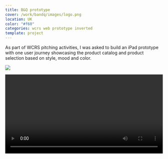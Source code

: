 ```yaml
---
title: B&Q prototype
cover: /work/bandq/images/logo.png
location: UK
color: "#f60"
categories: wcrs web prototype inverted
template: project
---
```


As part of WCRS pitching activities, I was asked to build an iPad prototype with one user journey showcasing the product catalog and product selection based on style, mood and color.

![](/work/bandq/images/1.jpg)

<video width="100%" controls>
    <source src="/work/bandq/images/bandq.mp4" type="video/mp4" />
</video>
